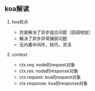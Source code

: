 ## koa解读

1. koa优点
    * 完美解决了异步组合问题（回调地狱）
    * 解决了异步异常捕获问题
    * 无内置中间件，轻巧，灵活

2. context
    * ctx.req: node的request对象
    * ctx.res: node的response对象
    * ctx.request: koa的request对象
    * ctx.response: koa的response对象
    